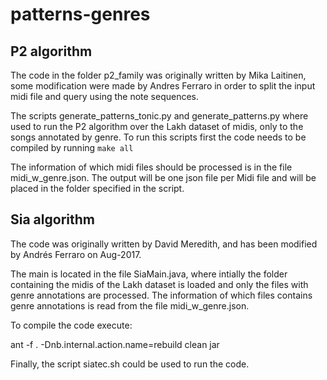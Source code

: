# patterns-genres


P2 algorithm
------------


The code in the folder p2_family was originally written by Mika Laitinen, some modification were made by Andres Ferraro in order to split the input midi file and query using the note sequences. 

The scripts generate_patterns_tonic.py and generate_patterns.py where used to run the P2 algorithm over the Lakh dataset of midis, only to the songs annotated by genre. 
To run this scripts first the code needs to be compiled by running `make all`

The information of which midi files should be processed is in the file midi_w_genre.json. The output will be one json file per Midi file and will be placed in the folder specified in the script.

Sia algorithm
-------------

The code was originally written by David Meredith, and has been modified by Andrés Ferraro on Aug-2017.

The main is located in the file SiaMain.java, where intially the folder containing the midis of the Lakh dataset is loaded and only the files with genre annotations are processed. The information of which files contains genre annotations is read from the file midi_w_genre.json.

To compile the code execute:

ant -f . -Dnb.internal.action.name=rebuild clean jar

Finally, the script siatec.sh could be used to run the code.
